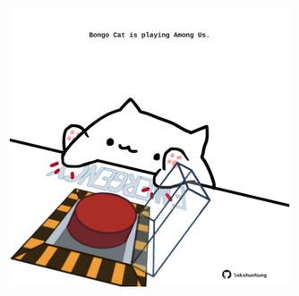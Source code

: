 <!-- built at 23/04/2021, 11:04:26 UTC -->
<p align="center">
  <img width="500" height="500" src="./ReadmeImage.svg">
</p>
